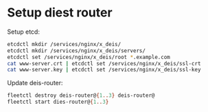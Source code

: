 # Setup diest router

Setup etcd:

```bash
etcdctl mkdir /services/nginx/x_deis/
etcdctl mkdir /services/nginx/x_deis/servers/
etcdctl set /services/nginx/x_deis/root *.example.com
cat www-server.crt | etcdctl set /services/nginx/x_deis/ssl-crt
cat www-server.key | etcdctl set /services/nginx/x_deis/ssl-key
```

Update deis-router:

```bash
fleetctl destroy deis-router@{1..3} deis-router@
fleetctl start dies-router@{1..3}
```